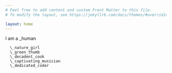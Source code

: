 ```yaml
---
# Feel free to add content and custom Front Matter to this file.
# To modify the layout, see https://jekyllrb.com/docs/themes/#overriding-theme-defaults

layout: home
---
```


I am a \_human

      \_nature_girl
      \_green_thumb
      \_decadent_cook
      \_captivating_musician
      \_dedicated_coder

